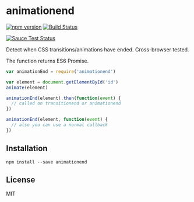 # animationend
[![npm version](https://badge.fury.io/js/animationend.svg)](http://badge.fury.io/js/animationend)
[![Build Status](https://travis-ci.org/uiureo/animationend.svg?branch=master)](https://travis-ci.org/uiureo/animationend)

[![Sauce Test Status](https://saucelabs.com/browser-matrix/uiureo-animationend.svg)](https://saucelabs.com/u/uiureo-animationend)

Detect when CSS transitions/animations have ended. Cross-browser tested.

The function returns ES6 Promise.

``` javascript
var animationEnd = require('animationend')

var element = document.getElementById('id')
animate(element)

animationEnd(element).then(function(event) {
  // called on transitionend or animationend
})

animationEnd(element, function(event) {
  // also you can use a normal callback
})
```

## Installation
```
npm install --save animationend
```

## License
MIT
